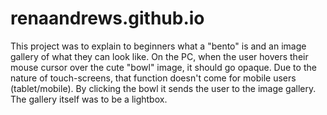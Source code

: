 # renaandrews.github.io

This project was to explain to beginners what a "bento" is and an image gallery of what they can look like. On the PC, when the user hovers their mouse cursor over the cute "bowl" image, it should go opaque. Due to the nature of touch-screens, that function doesn't come for mobile users (tablet/mobile). By clicking the bowl it sends the user to the image gallery.
The gallery itself was to be a lightbox.

